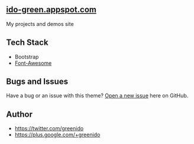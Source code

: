 ## [ido-green.appspot.com](http://Ido-green.appspot.com/)
My projects and demos site

## Tech Stack
* Bootstrap
* [Font-Awesome](http://fortawesome.github.io/Font-Awesome/icons/#web-application)


## Bugs and Issues

Have a bug or an issue with this theme? [Open a new issue](https://github.com/greenido/todoXXX/issues) here on GitHub.

## Author

* https://twitter.com/greenido
* https://plus.google.com/+greenido

